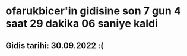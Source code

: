# ofarukbicer'in gidisine son 7 gun 4 saat 29 dakika 06 saniye kaldi

## Gidis tarihi: 30.09.2022 :(